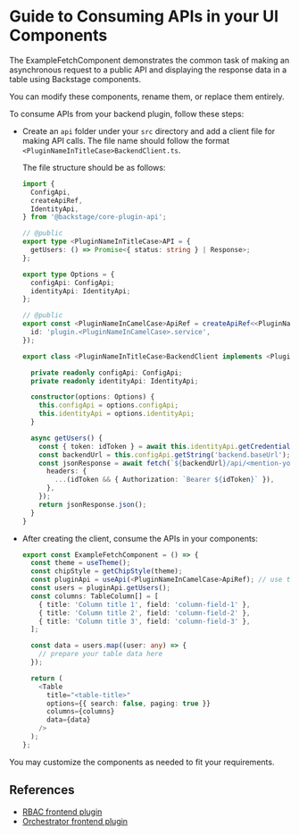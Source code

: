 # Guide to Consuming APIs in your UI Components

The ExampleFetchComponent demonstrates the common task of making an asynchronous request to a public API and displaying the response data in a table using Backstage components.

You can modify these components, rename them, or replace them entirely.

To consume APIs from your backend plugin, follow these steps:

- Create an `api` folder under your `src` directory and add a client file for making API calls. The file name should follow the format `<PluginNameInTitleCase>BackendClient.ts`.

  The file structure should be as follows:

  ```ts title="<PluginNameInTitleCase>BackendClient.ts"
  import {
    ConfigApi,
    createApiRef,
    IdentityApi,
  } from '@backstage/core-plugin-api';

  // @public
  export type <PluginNameInTitleCase>API = {
    getUsers: () => Promise<{ status: string } | Response>;
  };

  export type Options = {
    configApi: ConfigApi;
    identityApi: IdentityApi;
  };

  // @public
  export const <PluginNameInCamelCase>ApiRef = createApiRef<<PluginNameInTitleCase>API>({
    id: 'plugin.<PluginNameInCamelCase>.service',
  });

  export class <PluginNameInTitleCase>BackendClient implements <PluginNameInTitleCase>API {

    private readonly configApi: ConfigApi;
    private readonly identityApi: IdentityApi;

    constructor(options: Options) {
      this.configApi = options.configApi;
      this.identityApi = options.identityApi;
    }

    async getUsers() {
      const { token: idToken } = await this.identityApi.getCredentials();
      const backendUrl = this.configApi.getString('backend.baseUrl');
      const jsonResponse = await fetch(`${backendUrl}/api/<mention-your-api-here>/`, {
        headers: {
          ...(idToken && { Authorization: `Bearer ${idToken}` }),
        },
      });
      return jsonResponse.json();
    }
  }
  ```

- After creating the client, consume the APIs in your components:

  ```ts title="ExampleFetchComponent.tsx"
  export const ExampleFetchComponent = () => {
    const theme = useTheme();
    const chipStyle = getChipStyle(theme);
    const pluginApi = useApi(<PluginNameInCamelCase>ApiRef); // use the api ref created in the client file
    const users = pluginApi.getUsers();
    const columns: TableColumn[] = [
      { title: 'Column title 1', field: 'column-field-1' },
      { title: 'Column title 2', field: 'column-field-2' },
      { title: 'Column title 3', field: 'column-field-3' },
    ];

    const data = users.map((user: any) => {
      // prepare your table data here
    });

    return (
      <Table
        title="<table-title>"
        options={{ search: false, paging: true }}
        columns={columns}
        data={data}
      />
    );
  };
  ```

You may customize the components as needed to fit your requirements.

## References

- [RBAC frontend plugin](https://github.com/backstage/community-plugins/tree/main/workspaces/rbac/plugins/rbac)
- [Orchestrator frontend plugin](https://github.com/redhat-developer/rhdh-plugins/tree/main/workspaces/orchestrator/plugins/orchestrator)
